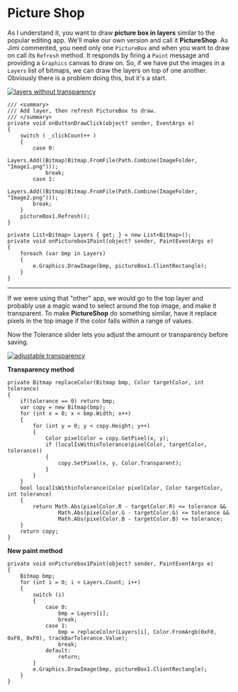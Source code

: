 # Picture Shop

As I understand it, you want to draw **picture box in layers** similar to the popular editing app. We'll make our own version and call it **PictureShop**. As Jimi commented, you need only one `PictureBox` and when you want to draw on  call its `Refresh` method. It responds by firing a `Paint` message and providing a `Graphics` canvas to draw on. So, if we have put the images in a `Layers` list of bitmaps, we can draw the layers on top of one another. Obviously there is a problem doing this, but it's a start.

[![layers without transparency][1]][1]

```
/// <summary>
/// Add layer, then refresh PictureBox to draw.
/// </summary>
private void onButtonDrawClick(object? sender, EventArgs e)
{
    switch ( _clickCount++ ) 
    {
        case 0:
            Layers.Add((Bitmap)Bitmap.FromFile(Path.Combine(ImageFolder, "Image1.png")));
            break;
        case 1:
            Layers.Add((Bitmap)Bitmap.FromFile(Path.Combine(ImageFolder, "Image2.png")));
        break;
    }
    pictureBox1.Refresh();
}

private List<Bitmap> Layers { get; } = new List<Bitmap>();
private void onPicturebox1Paint(object? sender, PaintEventArgs e)
{
    foreach (var bmp in Layers)
    {
        e.Graphics.DrawImage(bmp, pictureBox1.ClientRectangle);
    }
}
```

___

If we were using that "other" app, we would go to the top layer and probably use a magic wand to select around the top image, and make it transparent. To make **PictureShop** do something similar, have it replace pixels in the top image if the color falls within a range of values.

Now the Tolerance slider lets you adjust the amount or transparency before saving.

[![adjustable transparency][2]][2]

**Transparency method**

```
private Bitmap replaceColor(Bitmap bmp, Color targetColor, int tolerance)
{
    if(tolerance == 0) return bmp;
    var copy = new Bitmap(bmp);
    for (int x = 0; x < bmp.Width; x++)
    {
        for (int y = 0; y < copy.Height; y++)
        {
            Color pixelColor = copy.GetPixel(x, y);
            if (localIsWithinTolerance(pixelColor, targetColor, tolerance))
            {
                copy.SetPixel(x, y, Color.Transparent);
            }
        }
    }
    bool localIsWithinTolerance(Color pixelColor, Color targetColor, int tolerance)
    {
        return Math.Abs(pixelColor.R - targetColor.R) <= tolerance &&
                Math.Abs(pixelColor.G - targetColor.G) <= tolerance &&
                Math.Abs(pixelColor.B - targetColor.B) <= tolerance;
    }
    return copy;
}
```

**New paint method**

```
private void onPicturebox1Paint(object? sender, PaintEventArgs e)
{
    Bitmap bmp;
    for (int i = 0; i < Layers.Count; i++) 
    {
        switch (i)
        {
            case 0:
                bmp = Layers[i];
                break;
            case 1:
                bmp = replaceColor(Layers[i], Color.FromArgb(0xF0, 0xF0, 0xF0), trackBarTolerance.Value);
                break;
            default:
                return;
        }
        e.Graphics.DrawImage(bmp, pictureBox1.ClientRectangle);
    }
}
```

  [1]: https://i.stack.imgur.com/rvEyj.png
  [2]: https://i.stack.imgur.com/VlQoj.png
